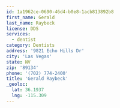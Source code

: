 ```yaml
---
id: 1a1962ce-0690-46d4-b0e8-1acb813892b8
first_name: Gerald
last_name: Raybeck
license: DDS
services:
  - dentist
category: Dentists
address: '9821 Echo Hills Dr'
city: 'Las Vegas'
state: NV
zip: '89134'
phone: '(702) 774-2400'
title: 'Gerald Raybeck'
_geoloc:
  lat: 36.1937
  lng: -115.309
---
```

